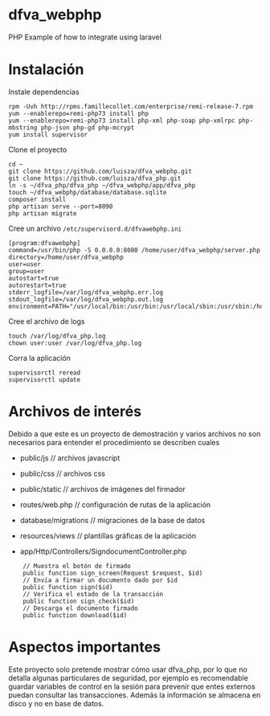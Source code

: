 # dfva_webphp
PHP Example of how to integrate using laravel

# Instalación
 
Instale dependencias

    rpm -Uvh http://rpms.famillecollet.com/enterprise/remi-release-7.rpm
    yum --enablerepo=remi-php73 install php
    yum --enablerepo=remi-php73 install php-xml php-soap php-xmlrpc php-mbstring php-json php-gd php-mcrypt
    yum install supervisor

Clone el proyecto

    cd ~
    git clone https://github.com/luisza/dfva_webphp.git
    git clone https://github.com/luisza/dfva_php.git
    ln -s ~/dfva_php/dfva_php ~/dfva_webphp/app/dfva_php
    touch ~/dfva_webphp/database/database.sqlite
    composer install
    php artisan serve --port=8090
    php artisan migrate

Cree un archivo `/etc/supervisord.d/dfvawebphp.ini`

    [program:dfvawebphp]
    command=/usr/bin/php -S 0.0.0.0:8080 /home/user/dfva_webphp/server.php
    directory=/home/user/dfva_webphp
    user=user
    group=user
    autostart=true
    autorestart=true
    stderr_logfile=/var/log/dfva_webphp.err.log
    stdout_logfile=/var/log/dfva_webphp.out.log
    environment=PATH="/usr/local/bin:/usr/bin:/usr/local/sbin:/usr/sbin:/home/user/.local/bin:/home/user/bin";HOME=/home/user

Cree el archivo de logs

    touch /var/log/dfva_php.log
    chown user:user /var/log/dfva_php.log

Corra la aplicación 

    supervisorctl reread
    supervisorctl update

# Archivos de interés 

Debido a que este es un proyecto de demostración y varios archivos no son necesarios para entender el procedimiento se describen cuales 

- public/js       // archivos javascript
- public/css      // archivos css
- public/static   // archivos de imágenes del firmador

- routes/web.php  // configuración de rutas de la aplicación
- database/migrations // migraciones de la base de datos
- resources/views  // plantillas gráficas de la aplicación
- app/Http/Controllers/SigndocumentController.php

```
    // Muestra el botón de firmado
    public function sign_screen(Request $request, $id)
    // Envía a firmar un documento dado por $id
    public function sign($id)
    // Verifica el estado de la transacción
    public function sign_check($id)
    // Descarga el documento firmado
    public function download($id)

```

# Aspectos importantes 

Este proyecto solo pretende mostrar cómo usar dfva_php, por lo que no detalla algunas particulares de seguridad, por ejemplo es recomendable
guardar variables de control en la sesión para prevenir que entes externos puedan consultar las transacciones.
Además la información se almacena en disco y no en base de datos.

